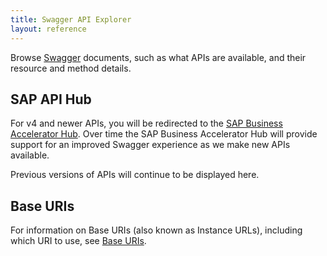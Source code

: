 ```yaml
---
title: Swagger API Explorer
layout: reference
---
```


Browse [Swagger](https://swagger.io/) documents, such as what APIs are available, and their resource and method details.

## SAP API Hub

For v4 and newer APIs, you will be redirected to the [SAP Business Accelerator Hub](https://api.sap.com/products/SAPConcur/apis/REST). Over time the SAP Business Accelerator Hub will provide support for an improved Swagger experience as we make new APIs available.

Previous versions of APIs will continue to be displayed here.

## Base URIs

For information on Base URIs (also known as Instance URLs), including which URI to use, see [Base URIs](/platform/base-uris.html).
